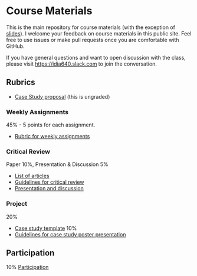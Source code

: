 # Course Materials

This is the main repository for course materials (with the exception of [slides](https://github.com/idia640/slides)). I welcome your feedback on course materials in this public site. Feel free to use issues or make pull requests once you are comfortable with GitHub.

If you have general questions and want to open discussion with the class, please visit https://idia640.slack.com to join the conversation.

## Rubrics

- [Case Study proposal](https://github.com/idia640/course-materials/blob/master/case-study-proposal.md) (this is ungraded)

### Weekly Assignments
45% - 5 points for each assignment.

- [Rubric for weekly assignments](https://github.com/idia640/course-materials/blob/master/weekly-rubric.md)

### Critical Review
Paper 10%, Presentation & Discussion 5%
- [List of articles](schedule-presentations-Spring2018.md)
- [Guidelines for critical review](https://github.com/idia640/course-materials/blob/master/guidelines-critical-review.md)
- [Presentation and  discussion](https://github.com/idia640/course-materials/blob/master/presentation-critical-review.md)

### Project
20%
- [Case study template](case-study-template.md)
10%
- [Guidelines for case study poster presentation](https://github.com/idia640/course-materials/blob/master/guidelines-case-study.md)

## Participation
10%
[Participation](https://github.com/idia640/course-materials/blob/master/participation.md)
